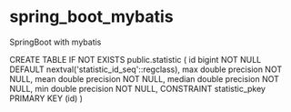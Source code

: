 # spring_boot_mybatis
SpringBoot with mybatis


CREATE TABLE IF NOT EXISTS public.statistic
(
    id bigint NOT NULL DEFAULT nextval('statistic_id_seq'::regclass),
    max double precision NOT NULL,
    mean double precision NOT NULL,
    median double precision NOT NULL,
    min double precision NOT NULL,
    CONSTRAINT statistic_pkey PRIMARY KEY (id)
)

